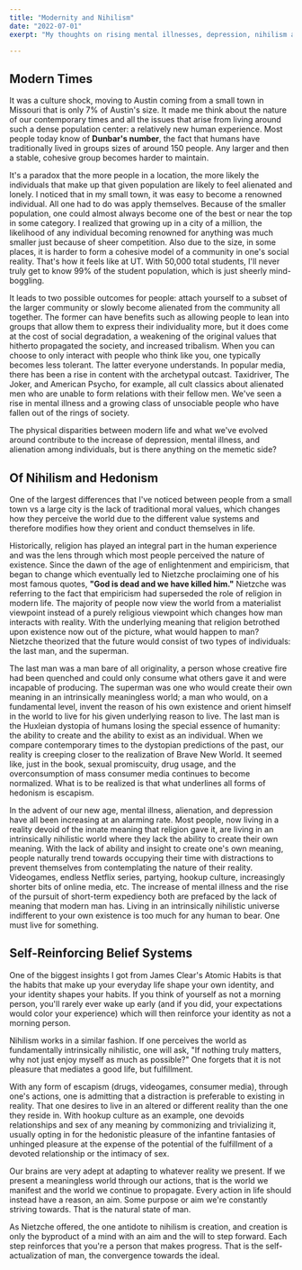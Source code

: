 ```yaml
---
title: "Modernity and Nihilism"
date: "2022-07-01"
exerpt: "My thoughts on rising mental illnesses, depression, nihilism and the causes"

---
```

## Modern Times

It was a culture shock, moving to Austin coming from a small town in Missouri that is only 7% of Austin's size. It made me think about the nature of our contemporary times and all the issues that arise from living around such a dense population center: a relatively new human experience.
Most people today know of **Dunbar's number**, the fact that humans have traditionally lived in groups sizes of around 150 people. Any larger and then a stable, cohesive group becomes harder to maintain.

It's a paradox that the more people in a location, the more likely the individuals that make up that given population are likely to feel alienated and lonely. I noticed that in my small town, it was easy to become a renowned individual. All one had to do was apply themselves. Because of the smaller population, one could almost always become one of the best or near the top in some category. I realized that growing up in a city of a million, the likelihood of any individual becoming renowned for anything was much smaller just because of sheer competition. Also due to the size, in some places, it is harder to form a cohesive model of a community in one's social reality. That's how it feels like at UT. With 50,000 total students, I'll never truly get to know 99% of the student population, which is just sheerly mind-boggling.

It leads to two possible outcomes for people: attach yourself to a subset of the larger community or slowly become alienated from the community all together. The former can have benefits such as allowing people to lean into groups that allow them to express their individuality more, but it does come at the cost of social degradation, a weakening of the original values that hitherto propagated the society, and increased tribalism. When you can choose to only interact with people who think like you, one typically becomes less tolerant. The latter everyone understands. In popular media, there has been a rise in content with the archetypal outcast. Taxidriver, The Joker, and American Psycho, for example, all cult classics about alienated men who are unable to form relations with their fellow men. We've seen a rise in mental illness and a growing class of unsociable people who have fallen out of the rings of society.

The physical disparities between modern life and what we've evolved around contribute to the increase of depression, mental illness, and alienation among individuals, but is there anything on the memetic side?


## Of Nihilism and Hedonism

One of the largest differences that I've noticed between people from a small town vs a large city is the lack of traditional moral values, which changes how they perceive the world due to the different value systems and therefore modifies how they orient and conduct themselves in life.

Historically, religion has played an integral part in the human experience and was the lens through which most people perceived the nature of existence. Since the dawn of the age of enlightenment and empiricism, that began to change which eventually led to Nietzche proclaiming one of his most famous quotes, **"God is dead and we have killed him."**
Nietzche was referring to the fact that empiricism had superseded the role of religion in modern life. The majority of people now view the world from a materialist viewpoint instead of a purely religious viewpoint which changes how man interacts with reality. With the underlying meaning that religion betrothed upon existence now out of the picture, what would happen to man? Nietzche theorized that the future would consist of two types of individuals: the last man, and the superman.

The last man was a man bare of all originality, a person whose creative fire had been quenched and could only consume what others gave it and were incapable of producing. The superman was one who would create their own meaning in an intrinsically meaningless world; a man who would, on a fundamental level, invent the reason of his own existence and orient himself in the world to live for his given underlying reason to live.
The last man is the Huxleian dystopia of humans losing the special essence of humanity: the ability to create and the ability to exist as an individual. When we compare contemporary times to the dystopian predictions of the past, our reality is creeping closer to the realization of Brave New World. It seemed like, just in the book, sexual promiscuity, drug usage, and the overconsumption of mass consumer media continues to become normalized. What is to be realized is that what underlines all forms of hedonism is escapism.

In the advent of our new age, mental illness, alienation, and depression have all been increasing at an alarming rate. Most people, now living in a reality devoid of the innate meaning that religion gave it, are living in an intrinsically nihilistic world where they lack the ability to create their own meaning. With the lack of ability and insight to create one's own meaning, people naturally trend towards occupying their time with distractions to prevent themselves from contemplating the nature of their reality. Videogames, endless Netflix series, partying, hookup culture, increasingly shorter bits of online media, etc.
The increase of mental illness and the rise of the pursuit of short-term expediency both are prefaced by the lack of meaning that modern man has. Living in an intrinsically nihilistic universe indifferent to your own existence is too much for any human to bear. One must live for something.

## Self-Reinforcing Belief Systems

One of the biggest insights I got from James Clear's Atomic Habits is that the habits that make up your everyday life shape your own identity, and your identity shapes your habits. If you think of yourself as not a morning person, you'll rarely ever wake up early (and if you did, your expectations would color your experience) which will then reinforce your identity as not a morning person.

Nihilism works in a similar fashion. If one perceives the world as fundamentally intrinsically nihilistic, one will ask, "If nothing truly matters, why not just enjoy myself as much as possible?" One forgets that it is not pleasure that mediates a good life, but fulfillment.

With any form of escapism (drugs, videogames, consumer media), through one's actions, one is admitting that a distraction is preferable to existing in reality. That one desires to live in an altered or different reality than the one they reside in.
With hookup culture as an example, one devoids relationships and sex of any meaning by commonizing and trivializing it, usually opting in for the hedonistic pleasure of the infantine fantasies of unhinged pleasure at the expense of the potential of the fulfillment of a devoted relationship or the intimacy of sex.

Our brains are very adept at adapting to whatever reality we present. If we present a meaningless world through our actions, that is the world we manifest and the world we continue to propagate. Every action in life should instead have a reason, an aim. Some purpose or aim we're constantly striving towards. That is the natural state of man.

As Nietzche offered, the one antidote to nihilism is creation, and creation is only the byproduct of a mind with an aim and the will to step forward. Each step reinforces that you're a person that makes progress. That is the self-actualization of man, the convergence towards the ideal.

